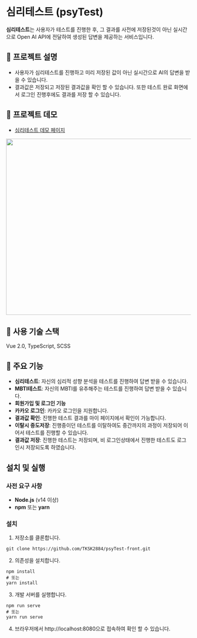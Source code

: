 # 심리테스트 (psyTest)
**심리테스트**는 사용자가 테스트를 진행한 후, 
그 결과를 사전에 저장된것이 아닌 실시간으로 Open AI API에 전달하여 생성된 답변을 제공하는 서비스입니다.

## 📄 프로젝트 설명
- 사용자가 심리테스트를 진행하고 미리 저장된 값이 아닌 실시간으로 AI의 답변을 받을 수 있습니다.
- 결과값은 저장되고 저장된 결과값을 확인 할 수 있습니다. 또한 테스트 완료 화면에서 로그인 진행후에도 결과를 저장 할 수 있습니다.
## 🚀 프로젝트 데모
- [심리테스트 데모 페이지](https://mind.highground.kr/)

<img src="https://github.com/user-attachments/assets/88f4beca-8f83-4a71-9c89-b93c3c0921be" width="800px" height="480px">

## 🔧 사용 기술 스택
Vue 2.0, TypeScript, SCSS

## 📌 주요 기능
- **심리테스트**: 자신의 심리적 성향 분석을 테스트를 진행하여 답변 받을 수 있습니다.
- **MBTI테스트**: 자신의 MBTI를 유추해주는 테스트를 진행하여 답변 받을 수 있습니다.
- **회원가입 및 로그인 기능**
- **카카오 로그인**: 카카오 로그인을 지원합니다.
- **결과값 확인**: 진행한 테스트 결과를 마이 페이지에서 확인이 가능합니다.
- **이탈시 중도저장**: 진행중이던 테스트를 이탈하여도 중간까지의 과정이 저장되어 이어서 테스트를 진행할 수 있습니다.
- **결과값 저장**: 진행한 테스트는 저장되며, 비 로그인상태에서 진행한 테스트도 로그인시 저장되도록 하였습니다.

## 설치 및 실행

### 사전 요구 사항
- **Node.js** (v14 이상)
- **npm** 또는 **yarn**

### 설치

1. 저장소를 클론합니다.
```
git clone https://github.com/TKSK2884/psyTest-front.git
```

2. 의존성을 설치합니다.
```
npm install
# 또는
yarn install
```

3. 개발 서버를 실행합니다.
```
npm run serve
# 또는
yarn run serve
```
4. 브라우저에서 http://localhost:8080으로 접속하여 확인 할 수 있습니다.

